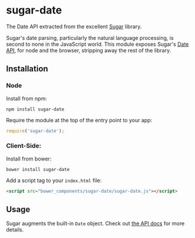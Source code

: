 sugar-date
==========

The Date API extracted from the excellent [Sugar](http://sugarjs.com/) library.

Sugar's date parsing, particularly the natural language processing, is second to none in the JavaScript world. This module exposes Sugar's [Date API](http://sugarjs.com/dates), for node and the browser, stripping away the rest of the library.

## Installation

### Node

Install from npm:

```
npm install sugar-date
```

Require the module at the top of the entry point to your app:

``` js
require('sugar-date');
```

### Client-Side:

Install from bower:

```
bower install sugar-date
```

Add a script tag to your `index.html` file:

``` html
<script src="bower_components/sugar-date/sugar-date.js"></script>
```

## Usage

Sugar augments the built-in `Date` object. Check out [the API docs](http://sugarjs.com/date) for more details.